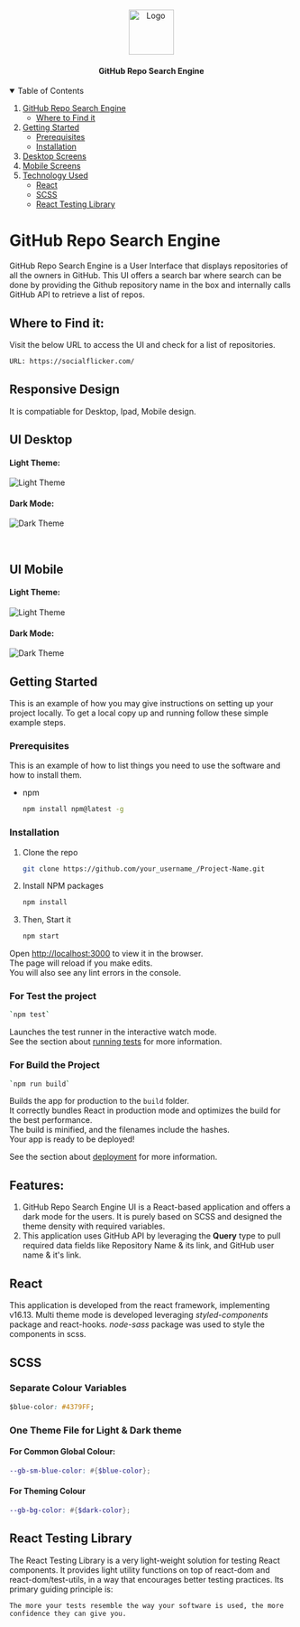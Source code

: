 <!-- PROJECT LOGO -->
<br />
<p align="center">
  <a href="https://github.com/samirbhargava01/react-github-search">
    <img src="https://github.com/samirbhargava01/react-github-search/blob/master/src/resources/logo-github-project.png" alt="Logo" width="80" height="80">
  </a>
  <h4 align="center">GitHub Repo Search Engine</h4>
</p>


<!-- TABLE OF CONTENTS -->
<details open="open">
  <summary>Table of Contents</summary>
  <ol>
    <li>
      <a href="#github-repo-search-engine">GitHub Repo Search Engine </a>
      <ul>
        <li><a href="#where-to-find-it">Where to Find it</a></li>
      </ul>
    </li>
    <li>
      <a href="#getting-started">Getting Started</a>
      <ul>
        <li><a href="#prerequisites">Prerequisites</a></li>
        <li><a href="#installation">Installation</a></li>
      </ul>
    </li>    
    <li>
      <a href="#ui-desktop">Desktop Screens</a>
    </li>
    <li>
      <a href="#ui-mobile">Mobile Screens</a>
    </li>   
    <li><a href="#features">Technology Used</a>
     <ul>
      <li><a href="#react">React</a>
      </li>
      <li><a href="#scss">SCSS</a>
      </li>
      <li><a href="#react-testing-library">React Testing Library</a>
      </li>      
     </ul>
   </li>
  </ol>
</details>


# GitHub Repo Search Engine 

GitHub Repo Search Engine is a User Interface that displays repositories of all the owners in GitHub. This UI offers a search bar where search can be done by providing the Github repository name in the box and internally calls GitHub API to retrieve a list of repos. 
 

## Where to Find it: 

Visit the below URL to access the UI and check for a list of repositories.  

```bash
URL: https://socialflicker.com/
```

## Responsive Design

It is compatiable for Desktop, Ipad, Mobile design.

## UI Desktop
#### Light Theme:
![Light Theme](https://github.com/samirbhargava01/react-github-search/blob/master/src/resources/desktop-screen.PNG)
#### Dark Mode:
![Dark Theme](https://github.com/samirbhargava01/react-github-search/blob/master/src/resources/desktop-screen-dark.PNG)

<br>

## UI Mobile
#### Light Theme:
![Light Theme](https://github.com/samirbhargava01/react-github-search/blob/master/src/resources/mobile-screen.PNG)
#### Dark Mode:
![Dark Theme](https://github.com/samirbhargava01/react-github-search/blob/master/src/resources/mobile-screen-dark.PNG)

<!-- GETTING STARTED -->
## Getting Started

This is an example of how you may give instructions on setting up your project locally.
To get a local copy up and running follow these simple example steps.

### Prerequisites

This is an example of how to list things you need to use the software and how to install them.
* npm
  ```sh
  npm install npm@latest -g
  ```

### Installation

1. Clone the repo
   ```sh
   git clone https://github.com/your_username_/Project-Name.git
   ```
2. Install NPM packages
   ```sh
   npm install
   ```
3. Then, Start it 
   ```sh
   npm start
   ```  
Open [http://localhost:3000](http://localhost:3000) to view it in the browser.  
The page will reload if you make edits.  
You will also see any lint errors in the console.

### For Test the project
  ```sh
  `npm test`
  ```
Launches the test runner in the interactive watch mode.<br />
See the section about [running tests](https://facebook.github.io/create-react-app/docs/running-tests) for more information.

### For Build the Project
  ```sh
  `npm run build`
  ```
Builds the app for production to the `build` folder.  
It correctly bundles React in production mode and optimizes the build for the best performance.  
The build is minified, and the filenames include the hashes.  
Your app is ready to be deployed!

See the section about [deployment](https://facebook.github.io/create-react-app/docs/deployment) for more information.

## Features:

1. GitHub Repo Search Engine UI is a React-based application and offers a dark mode for the users. It is purely based on SCSS and designed the theme density with required variables. 
2. This application uses GitHub API by leveraging the **Query** type to pull required data fields like Repository Name & its link, and GitHub user name & it's link.

## React 
This application is developed from the react framework, implementing v16.13. 
Multi theme mode is developed leveraging *styled-components* package and react-hooks. *node-sass* package was used to style the components in scss. 

## SCSS
### Separate Colour Variables

```css
$blue-color: #4379FF;
```

### One Theme File for Light & Dark theme
#### For Common Global Colour:
```scss
--gb-sm-blue-color: #{$blue-color};
```
#### For Theming Colour
```scss
--gb-bg-color: #{$dark-color};
```
## React Testing Library
The React Testing Library is a very light-weight solution for testing React components. It provides light utility functions on top of react-dom and react-dom/test-utils, in a way that encourages better testing practices. Its primary guiding principle is:
```
The more your tests resemble the way your software is used, the more confidence they can give you.
```
